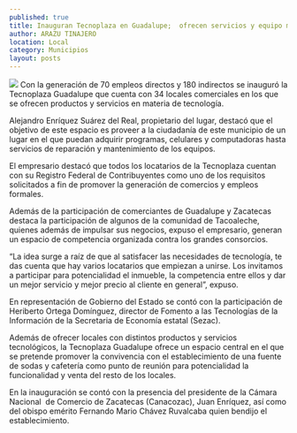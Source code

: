 ```yaml
---
published: true
title: Inauguran Tecnoplaza en Guadalupe;  ofrecen servicios y equipo moderno
author: ARAZU TINAJERO
location: Local
category: Municipios
layout: posts
---
```


![](http://i.imgur.com/cMkAGCam.jpg)
Con la generación de 70 empleos directos y 180 indirectos se inauguró la Tecnoplaza Guadalupe que cuenta con 34 locales comerciales en los que se ofrecen productos y servicios en materia de tecnología.

Alejandro Enríquez Suárez del Real, propietario del lugar, destacó que el objetivo de este espacio es proveer a la ciudadanía de este municipio de un lugar en el que puedan adquirir programas, celulares y computadoras hasta servicios de reparación y mantenimiento de los equipos.

El empresario destacó que todos los locatarios de la Tecnoplaza cuentan con su Registro Federal de Contribuyentes como uno de los requisitos solicitados a fin de promover la generación de comercios y empleos formales.

Además de la participación de comerciantes de Guadalupe y Zacatecas destaca la participación de algunos de la comunidad de Tacoaleche, quienes además de impulsar sus negocios, expuso el empresario, generan un espacio de competencia organizada contra los grandes consorcios.

“La idea surge a raíz de que al satisfacer las necesidades de tecnología, te das cuenta que hay varios locatarios que empiezan a unirse. Los invitamos a participar para potencialidad el inmueble, la competencia entre ellos y dar un mejor servicio y mejor precio al cliente en general”, expuso.

En representación de Gobierno del Estado se contó con la participación de Heriberto Ortega Domínguez, director de Fomento a las Tecnologías de la Información de la Secretaria de Economía estatal (Sezac).

Además de ofrecer locales con distintos productos y servicios tecnológicos, la Tecnoplaza Guadalupe ofrece un espacio central en el que se pretende promover la convivencia con el establecimiento de una fuente de sodas y cafetería como punto de reunión para potencialidad la funcionalidad y venta del resto de los locales.

En la inauguración se contó con la presencia del presidente de la Cámara Nacional  de Comercio de Zacatecas (Canacozac), Juan Enríquez, así como del obispo emérito Fernando Mario Chávez Ruvalcaba quien bendijo el establecimiento.
